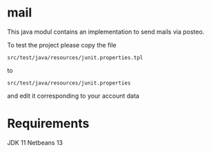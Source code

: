 # mail

This java modul contains an implementation to send mails via posteo.

To test the project please copy the file 

```src/test/java/resources/junit.properties.tpl```

to 

```src/test/java/resources/junit.properties```


and edit it corresponding to your account data

# Requirements
JDK 11
Netbeans 13

